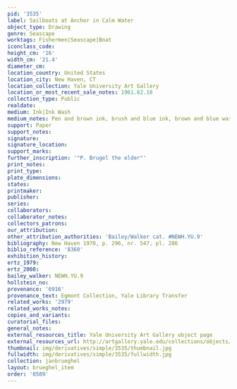 ```yaml
---
pid: '3535'
label: Sailboats at Anchor in Calm Water
object_type: Drawing
genre: Seascape
worktags: Fishermen|Seascape|Boat
iconclass_code:
height_cm: '16'
width_cm: '21.4'
diameter_cm:
location_country: United States
location_city: New Haven, CT
location_collection: Yale University Art Gallery
location_or_most_recent_sale_notes: 1961.62.18
collection_type: Public
realdate:
medium: Ink|Ink Wash
medium_notes: Pen and brown ink, brush and blue ink, brown and blue wash
support: Paper
support_notes:
signature:
signature_location:
support_marks:
further_inscription: '"P. Brugel the elder"'
print_notes:
print_type:
plate_dimensions:
states:
printmaker:
publisher:
series:
collaborators:
collaborator_notes:
collectors_patrons:
our_attribution:
other_attribution_authorities: 'Bailey/Walker cat. #NEWH.YU.9'
bibliography: New Haven 1970, p. 296, nr. 547, pl. 286
biblio_reference: '8360'
exhibition_history:
ertz_1979:
ertz_2008:
bailey_walker: NEWH.YU.9
hollstein_no:
provenance: '6916'
provenance_text: Egmont Collection, Yale Library Transfer
related_works: '2979'
related_works_notes:
copies_and_variants:
curatorial_files:
general_notes:
external_resources_title: Yale University Art Gallery object page
external_resources_url: http://artgallery.yale.edu/collections/objects/58548
thumbnail: img/derivatives/simple/3535/thumbnail.jpg
fullwidth: img/derivatives/simple/3535/fullwidth.jpg
collection: janbrueghel
layout: brueghel_item
order: '0589'
---
```

